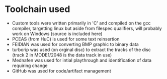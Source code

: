 # Toolchain used

- Custom tools were written primarily in 'C' and compiled on the gcc compiler, targetting linux but aside from filespec qualifiers, will probably work on Windows (source is included here)
- PCEAS (from HuC) is used for some text reinsertion
- FEIDIAN was used for converting BMP graphic to binary data
- turborip was used (on orginal disc) to extract the tracks of the disc (track 2 in MODE1/2048 is the data track in use)
- Mednafen was used for intial playthrough and identification of data requiring change
- GitHub was used for code/artifact management
